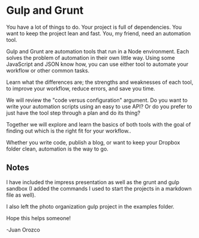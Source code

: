 # Gulp and Grunt

You have a lot of things to do. Your project is full of dependencies. You want to keep the project lean and fast. You, my friend, need an automation tool. 

Gulp and Grunt are automation tools that run in a Node environment.  Each solves the problem of automation in their own little way.  Using some JavaScript and JSON know how, you can use either tool to automate your workflow or other common tasks. 

Learn what the differences are; the strengths and weaknesses of each tool, to improve your workflow, reduce errors, and save you time. 

We will review the "code versus configuration" argument. Do you want to write your automation scripts using an easy to use API? Or do you prefer to just have the tool step through a plan and do its thing? 

Together we will explore and learn the basics of both tools with the goal of finding out which is the right fit for your workflow.. 

Whether you write code, publish a blog, or want to keep your Dropbox folder clean, automation is the way to go. 

## Notes

I have included the impress presentation as well as the grunt and gulp sandbox (I added the commands I used to start the projects in a markdown file as well).

I also left the photo organization gulp project in the examples folder.

Hope this helps someone!

-Juan Orozco